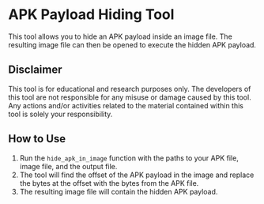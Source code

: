 # APK Payload Hiding Tool

This tool allows you to hide an APK payload inside an image file. The resulting image file can then be opened to execute the hidden APK payload.

## Disclaimer

This tool is for educational and research purposes only. The developers of this tool are not responsible for any misuse or damage caused by this tool. Any actions and/or activities related to the material contained within this tool is solely your responsibility.

## How to Use

1. Run the `hide_apk_in_image` function with the paths to your APK file, image file, and the output file.
2. The tool will find the offset of the APK payload in the image and replace the bytes at the offset with the bytes from the APK file.
3. The resulting image file will contain the hidden APK payload.
